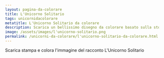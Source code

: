 ```yaml
---
layout: pagina-da-colorare
title: L'Unicorno Solitario
tags: unicornidacolorare
metatitle: L'Unicorno Solitario da colorare
description: Scarica un bellissimo disegno da colorare basato sulla storia L'Unicorno Solitario
image: /assets/images/l'unicorno-solitario.png
permalink: /unicorni-da-colorare/l'unicorno-solitario-da-colorare.html
---
```

Scarica stampa e colora l'immagine del racconto L'Unicorno Solitario
